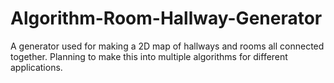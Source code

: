 # Algorithm-Room-Hallway-Generator
A generator used for making a 2D map of hallways and rooms all connected together. Planning to make this into multiple algorithms for different applications.
